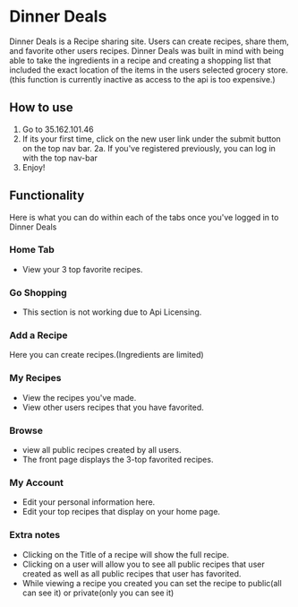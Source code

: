# Dinner Deals

Dinner Deals is a Recipe sharing site. Users can create recipes, share them, and favorite other users recipes.
Dinner Deals was built in mind with being able to take the ingredients in a recipe and creating a shopping list that included the exact location of the items in the users selected grocery store. (this function is currently inactive as access to the api is too expensive.)

## How to use

1. Go to 35.162.101.46
2. If its your first time, click on the new user link under the submit button on the top nav bar.
2a. If you've registered previously, you can log in with the top nav-bar
3. Enjoy!
## Functionality

Here is what you can do within each of the tabs once you've logged in to Dinner Deals
### Home Tab

* View your 3 top favorite recipes.
### Go Shopping

* This section is not working due to Api Licensing.
### Add a Recipe

Here you can create recipes.(Ingredients are limited)

### My Recipes
* View the recipes you've made.
* View other users recipes that you have favorited.

### Browse
* view all public recipes created by all users.
* The front page displays the 3-top favorited recipes.

### My Account
* Edit your personal information here.
* Edit your top recipes that display on your home page.

### Extra notes
* Clicking on the Title of a recipe will show the full recipe.
* Clicking on a user will allow you to see all public recipes that user created as well as all public recipes that user has favorited.
* While viewing a recipe you created you can set the recipe to public(all can see it) or private(only you can see it)
